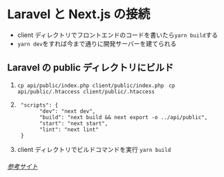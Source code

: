 # Laravel と Next.js の接続

- client ディレクトリでフロントエンドのコードを書いたら`yarn build`する
- `yarn dev`をすれば今まで通りに開発サーバーを建てられる

## Laravel の public ディレクトリにビルド

1.  `cp api/public/index.php client/public/index.php `
    `cp api/public/.htaccess client/public/.htaccess`
1.  ```
     "scripts": {
           "dev": "next dev",
           "build": "next build && next export -o ../api/public",
           "start": "next start",
           "lint": "next lint"
     }
    ```
1.  client ディレクトリでビルドコマンドを実行
    `yarn build`

###### [参考サイト](https://www.webopixel.net/php/1724.html)
